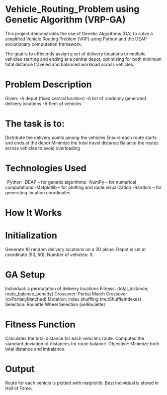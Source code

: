 # Vehicle_Routing_Problem using Genetic Algorithm (VRP-GA)
This project demonstrates the use of Genetic Algorithms (GA) to solve a simplified Vehicle Routing Problem (VRP) using Python and the DEAP evolutionary computation framework.

The goal is to efficiently assign a set of delivery locations to multiple vehicles starting and ending at a central depot, optimizing for both minimum total distance traveled and balanced workload across vehicles.

# Problem Description
Given:
-A depot (fixed central location)
-A list of randomly generated delivery locations
-A fleet of vehicles

# The task is to:
  Distribute the delivery points among the vehicles
  Ensure each route starts and ends at the depot
  Minimize the total travel distance
  Balance the routes across vehicles to avoid overloading

# Technologies Used
-Python
-DEAP – for genetic algorithms
-NumPy – for numerical computations
-Matplotlib – for plotting and route visualization
-Random – for generating location coordinates

# How It Works
# Initialization
  Generate 10 random delivery locations on a 2D plane.
  Depot is set at coordinate (50, 50).
  Number of vehicles: 3.

# GA Setup
  Individual: a permutation of delivery locations
  Fitness: (total_distance, route_balance_penalty)
  Crossover: Partial Match Crossover (cxPartialyMatched)
  Mutation: Index shuffling (mutShuffleIndexes)
  Selection: Roulette Wheel Selection (selRoulette)

# Fitness Function
  Calculates the total distance for each vehicle's route.
  Computes the standard deviation of distances for route balance.
  Objective: Minimize both total distance and imbalance.

# Output
  Route for each vehicle is plotted with matplotlib.
  Best individual is stored in Hall of Fame.

